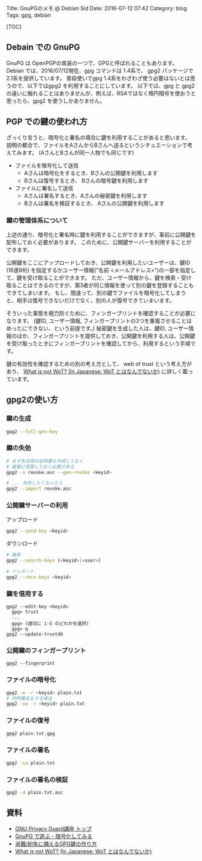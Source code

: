 Title: GnuPGのメモ @ Debian Sid
Date: 2016-07-12 07:42
Category: blog
Tags: gpg, debian

[TOC]

## Debain での GnuPG

GnuPG は OpenPGPの実装の一つで、GPGと呼ばれることもあります。
Debian では、2016/07/12現在、gpg コマンドは 1.4系で、 gpg2 パッケージで 2.1系を提供しています。
普段使いでgpg 1.4系をわざわざ使う必要はないとは思うので、以下ではgpg2 を利用することにしています。
以下では、gpg と gpg2 の違いに触れることはありませんが、例えば、RSAではなく楕円暗号を使おうと思ったら、gpg2 を使うしかありません。

## PGP での鍵の使われ方

ざっくり言うと、暗号化と署名の場合に鍵を利用することがあると思います。
説明の都合で、ファイルをAさんからBさんへ送るというシチュエーションで考えてみます。
(AさんとBさんが同一人物でも同じです)

* ファイルを暗号化して送信
    * Aさんは暗号化をするとき、Bさんの公開鍵を利用します
    * Bさんは復号するとき、 Bさんの暗号鍵を利用します
* ファイルに署名して送信
    * Aさんは署名するとき、Aさんの秘密鍵を利用します
    * Bさんは署名を検証するとき、 Aさんの公開鍵を利用します

### 鍵の管理体系について

上述の通り、暗号化と署名時に鍵を利用することができますが、事前に公開鍵を配布しておく必要があります。
このために、公開鍵サーバーを利用することができます。

公開鍵をここにアップロードしておき、公開鍵を利用したいユーザーは、鍵ID (16進8桁) を指定するかユーザー情報("名前 <メールアドレス>")の一部を指定して、鍵を受け取ることができます。
ただ、ユーザー情報から、鍵を検索・受け取ることはできるのですが、第3者が同じ情報を使って別の鍵を登録することもできてしまいます。
もし、間違って、別の鍵でファイルを暗号化してしまうと、相手は復号できないだけでなく、別の人が復号できていまいます。

そういった事態を極力防ぐために、フィンガープリントを確認することが必要になります。
(鍵ID, ユーザー情報,  フィンガープリントの3つを重複させることはめったにできない、という前提です。)
秘密鍵を生成した人は、鍵ID, ユーザー情報のほか、フィンガープリントを提供しておき、公開鍵を利用する人は、公開鍵を受け取ったときにフィンガープリントを確認してから、利用するという手順です。

鍵の有効性を確認するための別の考え方として、 web of trust という考え方があり、 [What is not WoT? (In Japanese: WoT とはなんでないか)](http://www.gniibe.org/memo/software/gpg/what-is-not-wot.html) に詳しく載っています。

## gpg2の使い方

### 鍵の生成

```sh
gpg2 --full-gen-key
```

### 鍵の失効

```sh
# まず失効用の証明書を作成しておく
# 厳重に保管しておく必要がある
gpg2 -o revoke.asc --gen-revoke <keyid>

# ... 失効したくなったら
gpg2 --import revoke.asc
```

### 公開鍵サーバーの利用

アップロード
```sh
gpg2 --send-key <keyid>
```

ダウンロード
```sh
# 検索
gpg2 --search-keys (<keyid>|<user>)

# インポート
gpg2 --recv-keys <keyid>
```

### 鍵を信用する

```
gpg2 --edit-key <keyid>
  gpg> trust
  ...
  gpg> (適切に 1-5 のどれかを選択)
  gpg> q
gpg2 --update-trustdb
```

### 公開鍵のフィンガープリント

```
gpg2 --fingerprint
```

### ファイルの暗号化

```sh
gpg2 -e -r <keyid> plain.txt
# 同時署名をする場合
gpg2 -se -r <keyid> plain.txt
```

### ファイルの復号

```sh
gpg2 plain.txt.gpg
```

### ファイルの署名

```sh
gpg2 -sa plain.txt
```

### ファイルの署名の検証

```sh
gpg2 -d plain.txt.asc
```

## 資料

* [GNU Privacy Guard講座 トップ](http://gnupg.hclippr.com/main/)
* [GnuPG で遊ぶ - 暗号化してみる](http://blog.eiel.info/blog/2013/07/31/gpg/)
* [盗難/紛失に備えるGPG鍵の作り方](http://andenkoko.blogspot.jp/2013/09/gpg.html)
* [What is not WoT? (In Japanese: WoT とはなんでないか)](http://www.gniibe.org/memo/software/gpg/what-is-not-wot.html)

